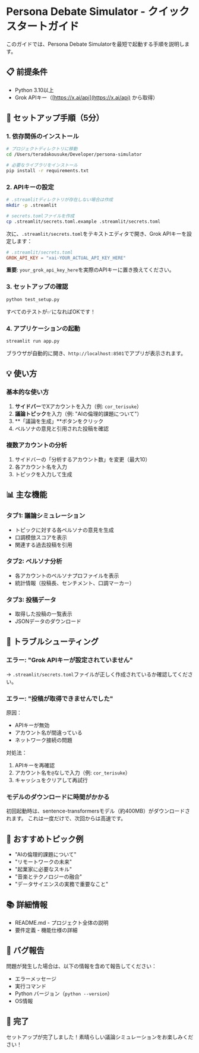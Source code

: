 # Persona Debate Simulator - クイックスタートガイド

このガイドでは、Persona Debate Simulatorを最短で起動する手順を説明します。

## 📋 前提条件

- Python 3.10以上
- Grok APIキー（[https://x.ai/api](https://x.ai/api) から取得）

## 🚀 セットアップ手順（5分）

### 1. 依存関係のインストール

```bash
# プロジェクトディレクトリに移動
cd /Users/teradakousuke/Developer/persona-simulator

# 必要なライブラリをインストール
pip install -r requirements.txt
```

### 2. APIキーの設定

```bash
# .streamlitディレクトリが存在しない場合は作成
mkdir -p .streamlit

# secrets.tomlファイルを作成
cp .streamlit/secrets.toml.example .streamlit/secrets.toml
```

次に、`.streamlit/secrets.toml`をテキストエディタで開き、Grok APIキーを設定します：

```toml
# .streamlit/secrets.toml
GROK_API_KEY = "xai-YOUR_ACTUAL_API_KEY_HERE"
```

**重要**: `your_grok_api_key_here`を実際のAPIキーに置き換えてください。

### 3. セットアップの確認

```bash
python test_setup.py
```

すべてのテストが✅になればOKです！

### 4. アプリケーションの起動

```bash
streamlit run app.py
```

ブラウザが自動的に開き、`http://localhost:8501`でアプリが表示されます。

## 💡 使い方

### 基本的な使い方

1. **サイドバー**でXアカウントを入力（例: `cor_terisuke`）
2. **議論トピック**を入力（例: "AIの倫理的課題について"）
3. **「議論を生成」**ボタンをクリック
4. ペルソナの意見と引用された投稿を確認

### 複数アカウントの分析

1. サイドバーの「分析するアカウント数」を変更（最大10）
2. 各アカウント名を入力
3. トピックを入力して生成

## 📊 主な機能

### タブ1: 議論シミュレーション
- トピックに対する各ペルソナの意見を生成
- 口調模倣スコアを表示
- 関連する過去投稿を引用

### タブ2: ペルソナ分析
- 各アカウントのペルソナプロファイルを表示
- 統計情報（投稿長、センチメント、口調マーカー）

### タブ3: 投稿データ
- 取得した投稿の一覧表示
- JSONデータのダウンロード

## 🔧 トラブルシューティング

### エラー: "Grok APIキーが設定されていません"

→ `.streamlit/secrets.toml`ファイルが正しく作成されているか確認してください。

### エラー: "投稿が取得できませんでした"

原因：
- APIキーが無効
- アカウント名が間違っている
- ネットワーク接続の問題

対処法：
1. APIキーを再確認
2. アカウント名を`@`なしで入力（例: `cor_terisuke`）
3. キャッシュをクリアして再試行

### モデルのダウンロードに時間がかかる

初回起動時は、sentence-transformersモデル（約400MB）がダウンロードされます。
これは一度だけで、次回からは高速です。

## 🎯 おすすめトピック例

- "AIの倫理的課題について"
- "リモートワークの未来"
- "起業家に必要なスキル"
- "音楽とテクノロジーの融合"
- "データサイエンスの実務で重要なこと"

## 📚 詳細情報

- README.md - プロジェクト全体の説明
- 要件定義 - 機能仕様の詳細

## 🐛 バグ報告

問題が発生した場合は、以下の情報を含めて報告してください：

- エラーメッセージ
- 実行コマンド
- Python バージョン（`python --version`）
- OS情報

## 🎉 完了

セットアップが完了しました！素晴らしい議論シミュレーションをお楽しみください！

